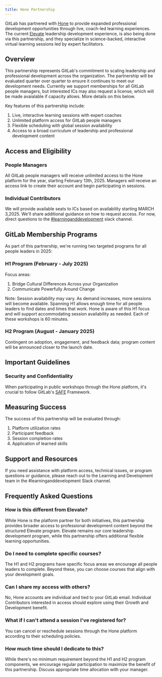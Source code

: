 ```yaml
---
title: Hone Partnership
---
```


GitLab has partnered with [Hone](https://honehq.com/) to provide expanded professional development opportunities through live, coach-led learning experiences. The current [Elevate](/handbook/people-group/learning-and-development/elevate-programs/elevate/) leadership development experience, is also being done via this partnership, and they specialize in science-backed, interactive virtual learning sessions led by expert facilitators.

## Overview

This partnership represents GitLab's commitment to scaling leadership and professional development across the organization. The partnership will be evaluated quarter over quarter to ensure it continues to meet our development needs. Currently we support memberships for all GitLab people managers, but interested ICs may also request a license, which will be made avaialable if capacity allows. More details on this below.

Key features of this partnership include:

1. Live, interactive learning sessions with expert coaches
1. Unlimited platform access for GitLab people managers
1. Flexible scheduling with global session availability
1. Access to a broad curriculum of leadership and professional development content

## Access and Eligibility

### People Managers

All GitLab people managers will receive unlimited access to the Hone platform for the year, starting February 13th, 2025. Managers will receive an access link to create their account and begin participating in sessions.

### Individual Contributors

We will provide available seats to ICs based on availability starting MARCH 3,2025. We'll share additional guidance on how to request access. For now, direct questions to the [#learninganddevelopment](https://gitlab.enterprise.slack.com/archives/CMRAWQ97W) slack channel.

## GitLab Membership Programs

As part of this partnership, we're running two targeted programs for all people leaders in 2025:

### H1 Program (February - July 2025)

Focus areas:

1. Bridge Cultural Differences Across your Organization
1. Communicate Powerfully Around Change

Note: Session availability may vary. As demand increases, more sessions will become available. Spanning H1 allows enough time for all people leaders to find dates and times that work. Hone is aware of this H1 focus and will support accommodating session availability as needed. Each of these workshops is 60 minutes.

### H2 Program (August - January 2025)

Contingent on adoption, engagement, and feedback data; program content will be announced closer to the launch date.

## Important Guidelines

### Security and Confidentiality

When participating in public workshops through the Hone platform, it's crucial to follow GitLab's [SAFE](/handbook/legal/safe-framework/#safe) Framework.

## Measuring Success

The success of this partnership will be evaluated through:

1. Platform utilization rates
1. Participant feedback
1. Session completion rates
1. Application of learned skills

## Support and Resources

If you need assistance with platform access, technical issues, or program questions or guidance, please reach out to the Learning and Development team in the #learninganddevelopment Slack channel.

## Frequently Asked Questions

### How is this different from Elevate?

While Hone is the platform partner for both initiatives, this partnership provides broader access to professional development content beyond the structured Elevate program. Elevate remains our core leadership development program, while this partnership offers additional flexible learning opportunities.

### Do I need to complete specific courses?

The H1 and H2 programs have specific focus areas we encourage all people leaders to complete. Beyond these, you can choose courses that align with your development goals.

### Can I share my access with others?

No, Hone accounts are individual and tied to your GitLab email. Individual Contributors interested in access should explore using their Growth and Development benefit.

### What if I can't attend a session I've registered for?

You can cancel or reschedule sessions through the Hone platform according to their scheduling policies.

### How much time should I dedicate to this?

While there's no minimum requirement beyond the H1 and H2 program components, we encourage regular participation to maximize the benefit of this partnership. Discuss appropriate time allocation with your manager.
